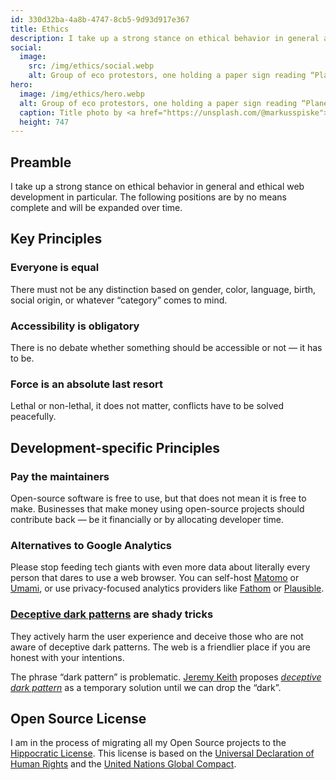 ```yaml
---
id: 330d32ba-4a8b-4747-8cb5-9d93d917e367
title: Ethics
description: I take up a strong stance on ethical behavior in general and ethical web development in particular.
social:
  image:
    src: /img/ethics/social.webp
    alt: Group of eco protestors, one holding a paper sign reading “Planet over Profit”.
hero:
  image: /img/ethics/hero.webp
  alt: Group of eco protestors, one holding a paper sign reading “Planet over Profit”.
  caption: Title photo by <a href="https://unsplash.com/@markusspiske">Markus Spiske</a> on <a href="https://unsplash.com/photos/n52HL8hmsdg">Unsplash</a>.
  height: 747
---
```


## Preamble

I take up a strong stance on ethical behavior in general and ethical web development in particular. The following positions are by no means complete and will be expanded over time.

## Key Principles

### Everyone is equal

There must not be any distinction based on gender, color, language, birth, social origin, or whatever “category” comes to mind.

### Accessibility is obligatory

There is no debate whether something should be accessible or not — it has to be.

### Force is an absolute last resort

Lethal or non-lethal, it does not matter, conflicts have to be solved peacefully.

## Development-specific Principles

### Pay the maintainers

Open-source software is free to use, but that does not mean it is free to make. Businesses that make money using open-source projects should contribute back — be it financially or by allocating developer time.

### Alternatives to Google Analytics

Please stop feeding tech giants with even more data about literally every person that dares to use a web browser. You can self-host [Matomo](https://matomo.org) or [Umami](https://umami.is), or use privacy-focused analytics providers like [Fathom](https://usefathom.com) or [Plausible](https://plausible.io).

### [Deceptive dark patterns](https://www.darkpatterns.org) are shady tricks

They actively harm the user experience and deceive those who are not aware of deceptive dark patterns. The web is a friendlier place if you are honest with your intentions.

The phrase “dark pattern” is problematic. [Jeremy Keith](https://adactio.com) proposes _[deceptive dark pattern](https://adactio.com/journal/18192)_ as a temporary solution until we can drop the “dark”.

## Open Source License

I am in the process of migrating all my Open Source projects to the [Hippocratic License](https://firstdonoharm.dev). This license is based on the [Universal Declaration of Human Rights](https://www.un.org/en/universal-declaration-human-rights/) and the [United Nations Global Compact](https://www.unglobalcompact.org).
